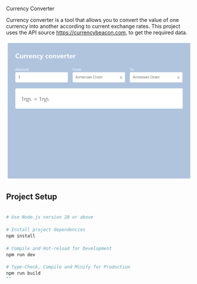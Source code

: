 Currency Converter

Currency converter is a tool that allows you to convert the value of one currency into another according to current exchange rates. This project uses the API source https://currencybeacon.com, to get the required data.

![image alt](https://github.com/EwelinaZet/currency-converter/blob/6972ffeddf63826f2a26803f9c991eb103ad6fd5/image.png)


## Project Setup

```bash

# Use Node.js version 20 or above

# Install project dependencies
npm install

# Compile and Hot-reload for Development
npm run dev

# Type-Check, Compile and Minify for Production
npm run build 
``
